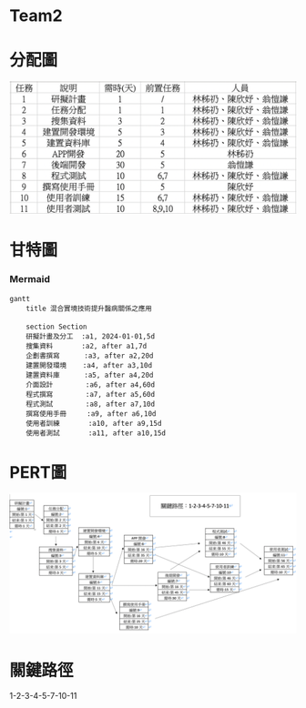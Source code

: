 # Team2

# 分配圖

![NKUST](分配圖.jpg "分配圖")

#  甘特圖 
### Mermaid
```mermaid
gantt
    title 混合實境技術提升醫病關係之應用

    section Section
    研擬計畫及分工  :a1, 2024-01-01,5d
    搜集資料       :a2, after a1,7d
    企劃書撰寫      :a3, after a2,20d
    建置開發環境    :a4, after a3,10d
    建置資料庫      :a5, after a4,20d
    介面設計        :a6, after a4,60d
    程式撰寫        :a7, after a5,60d
    程式測試        :a8, after a7,10d
    撰寫使用手冊     :a9, after a6,10d
    使用者訓練       :a10, after a9,15d
    使用者測試       :a11, after a10,15d
```
#  PERT圖

![NKUST](PERT2.jpg "PERT")

# 關鍵路徑

1-2-3-4-5-7-10-11

